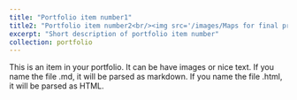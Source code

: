 ```yaml
---
title: "Portfolio item number1"
title2: "Portfolio item number2<br/><img src='/images/Maps for final project.png'><img src='/images/Maps for final project_2.png'>"
excerpt: "Short description of portfolio item number"
collection: portfolio
---
```

This is an item in your portfolio. It can be have images or nice text. If you name the file .md, it will be parsed as markdown. If you name the file .html, it will be parsed as HTML.
 
